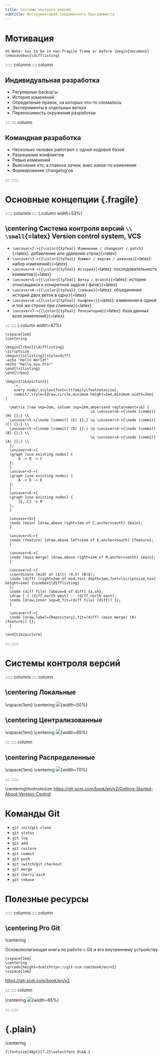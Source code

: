 ```yaml
---
title: Системы контроля версий
subtitle: Инструментарий Современного Программиста
---
```


# Мотивация

```{=latex}
%% Note: has to be in non-fragile frame or before \begin{document}
\newsavebox{\difflisting}
```

:::::: columns
:::: column

## Индивидуальная разработка

- Регулярные backup'ы
- История изменений
- Определение правок, на которых что-то сломалось
- Эксперименты в отдельных ветках
- Переносимость окружения разработки

::::
:::: column

## Командная разработка

- Несколько человек работают с одной кодовой базой
- Разрешение конфликтов
- Ревью изменений
- Выяснение кто, а главное *зачем*, внес какое-то изменение
- Формирование changelog'ов

::::
::::::

# Основные концепции {.fragile}

:::::: columns
:::: {.column width=53%}

## \centering Система контроля версий `\\ \small`{=latex} Version control system, VCS

- `\uncover<2->{{\color{CtpTeal} Изменение / changeset / patch}`{=latex}: добавление или удаление строк`}`{=latex}
- `\uncover<3->{{\color{CtpTeal} Коммит / версия / ревизия}`{=latex}: набор изменений`}`{=latex}
- `\uncover<4->{{\color{CtpTeal} История}`{=latex}: последовательность коммитов`}`{=latex}
- `\uncover<5->{{\color{CtpTeal} Ветка / branch}`{=latex}: история относящаяся к конкретной задаче / фиче`}`{=latex}
- `\uncover<6->{{\color{CtpTeal} Слияние}`{=latex}: объединение историй двух веток в одну`}`{=latex}
- `\uncover<6->{{\color{CtpTeal} Конфликт}`{=latex}: изменения в одной и той же строке при слиянии`}`{=latex}
- `\uncover<7->{{\color{CtpTeal} Репозиторий}`{=latex}: база данных всех изменений`}`{=latex}

::::
:::: {.column width=47%}

```{=latex}
\vspace{1em}
\centering

\begin{lrbox}{\difflisting}
\scriptsize
\begin{lstlisting}[style=diff]
-echo "Hello World!"
+echo "Hello Sys.Pro!"
\end{lstlisting}
\end{lrbox}

\begin{tikzpicture}[
    ->,
    every node/.style={font=\ttfamily\footnotesize},
    commit/.style={draw,circle,minimum height=2em,minimum width=2em}
]

  \matrix [row sep=2em, column sep=2em,ampersand replacement=\&] {
                                       \& \uncover<6->{\node [commit] (M) {};} \\
  \uncover<5->{\node [commit] (E) {};} \& \uncover<3->{\node [commit] (C) {};} \\
  \uncover<5->{\node [commit] (D) {};} \& \uncover<4->{\node [commit] (B) {};} \\
                                       \& \uncover<4->{\node [commit] (A) {};} \\
  };
  \uncover<4->{
  \graph [use existing nodes] {
      A -> B -> C
  };
  }
  \uncover<5->{
  \graph [use existing nodes] {
      A -> D -> E
  };
  }
  \uncover<6->{
  \graph [use existing nodes] {
      {E, C} -> M
  };
  }

  \uncover<5>{
  \node (main) [draw,above right=1em of C,anchor=south] {main};
  }

  \uncover<5->{
  \node (feature) [draw,above left=1em of E,anchor=south] {feature};
  }

  \uncover<6->{
  \node (main merge) [draw,above right=1em of M,anchor=south] {main};
  }

  \uncover<2->{
  \coordinate (mid) at ($(C) !0.5! (B)$);
  \node (diff) [right=2em of mid,text depth=1em,font=\scriptsize,text height=1em] {\usebox{\difflisting}
  };
  \node (diff file) [above=0 of diff] {a.sh};
  \draw [-] (diff.north west) -- (diff.north east);
  \node [draw,inner sep=0,fit=(diff file) (diff)] {};
  }

  \uncover<7->{
  \node [draw,label={Repository},fit=(diff) (main merge) (A) (feature)] {};
  }

\end{tikzpicture}
```

::::
::::::

# Системы контроля версий

<!-- TODO: rewrite using TikZ -->

:::::: columns
:::: column

## \centering Локальные

\vspace{1em}
\centering
![](images/git/local.png){width=50%}

## \centering Централизованные

\vspace{1em}
\centering
![](images/git/centralized.png){width=65%}

::::
:::: column

## \centering Распределенные

\vspace{1em}
\centering
![](images/git/distributed.png){width=70%}

::::
::::::

\centering\footnotesize
<https://git-scm.com/book/en/v2/Getting-Started-About-Version-Control>

# Команды Git

- `git init`/`git clone`
- `git status`
- `git log`
- `git add`
- `git restore`
- `git commit`
- `git push`
- `git switch`/`git checkout`
- `git merge`
- `git cherry-pick`
- `git rebase`

# Полезные ресурсы

:::::: columns
:::: column

## \centering Pro Git

\centering

Основополагающая книга по работе c Git и его внутреннему устройству

```{=latex}
\vspace{1em}
\centering
\qrcode[height=3cm]{https://git-scm.com/book/en/v2}
\vspace{1em}
```
<https://git-scm.com/book/en/v2>

::::
:::: column

\centering
![](images/git/progit2.png){width=65%}

::::
::::::

# {.plain}

\centering
```{=latex}
{\fontsize{48pt}{7.2}\selectfont Q\&A }
```


